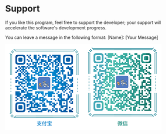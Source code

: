# Support

If you like this program, feel free to support the developer; your support will accelerate the software's development progress.

You can leave a message in the following format: [Name]: [Your Message]

<img src="./assets/99.png" alt="库街区-深塔历史"  />